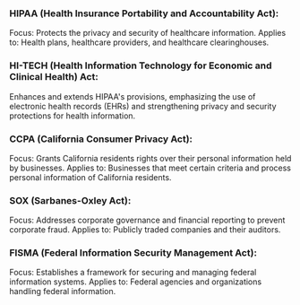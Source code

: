 ### HIPAA (Health Insurance Portability and Accountability Act):
Focus: Protects the privacy and security of healthcare information.
Applies to: Health plans, healthcare providers, and healthcare clearinghouses.



### HI-TECH (Health Information Technology for Economic and Clinical Health) Act:
Enhances and extends HIPAA's provisions, emphasizing the use of electronic health records (EHRs) and strengthening privacy and security protections for health information.



### CCPA (California Consumer Privacy Act):
Focus: Grants California residents rights over their personal information held by businesses.
Applies to: Businesses that meet certain criteria and process personal information of California residents.



### SOX (Sarbanes-Oxley Act):
Focus: Addresses corporate governance and financial reporting to prevent corporate fraud.
Applies to: Publicly traded companies and their auditors.



### FISMA (Federal Information Security Management Act):
Focus: Establishes a framework for securing and managing federal information systems.
Applies to: Federal agencies and organizations handling federal information.
